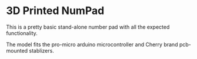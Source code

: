 # 3D Printed NumPad
This is a pretty basic stand-alone number pad with all the expected functionality.

The model fits the pro-micro arduino microcontroller and Cherry brand pcb-mounted stablizers.
